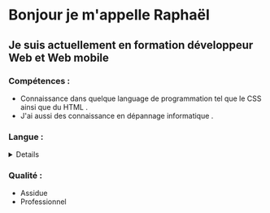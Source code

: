 # Bonjour je m'appelle Raphaël #
## Je suis actuellement en formation développeur Web et Web mobile ##

### Compétences : ###
 - Connaissance dans quelque language de programmation tel que le CSS ainsi que du HTML . 
 - J'ai aussi des connaissance en dépannage informatique .

### Langue : ###
<details>
 
 | Langue   | Maîtrise |
 |----------|----------|
 | Anglais  | Moyen    |

 </details>

### Qualité : ###
 - Assidue
 - Professionnel 
<!---
raphael-safra/raphael-safra is a ✨ special ✨ repository because its `README.md` (this file) appears on your GitHub profile.
You can click the Preview link to take a look at your changes.
--->


